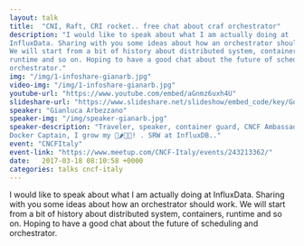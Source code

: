 ```yaml
---
layout: talk
title:  "CNI, Raft, CRI rocket.. free chat about craf orchestrator"
description: "I would like to speak about what I am actually doing at
InfluxData. Sharing with you some ideas about how an orchestrator should work.
We will start from a bit of history about distributed system, containers,
runtime and so on. Hoping to have a good chat about the future of scheduling and
orchestrator."
img: "/img/1-infoshare-gianarb.jpg"
video-img: "/img/1-infoshare-gianarb.jpg"
youtube-url: "https://www.youtube.com/embed/aGnmz6uxh4U"
slideshare-url: "https://www.slideshare.net/slideshow/embed_code/key/GqP26JfdCFyo2g"
speaker: "Gianluca Arbezzano"
speaker-img: "/img/speaker-gianarb.jpg"
speaker-description: "Traveler, speaker, container guard, CNCF Ambassador,
Docker Captain, I grow my 🍅🌶️🍓🍆! . SRW at InfluxDB.."
event: "CNCFItaly"
event-link: "https://www.meetup.com/CNCF-Italy/events/243213362/"
date:   2017-03-18 08:10:58 +0000
categories: talks cncf-italy
---
```

I would like to speak about what I am actually doing at InfluxData. Sharing with
you some ideas about how an orchestrator should work. We will start from a bit
of history about distributed system, containers, runtime and so on. Hoping to
have a good chat about the future of scheduling and orchestrator.
